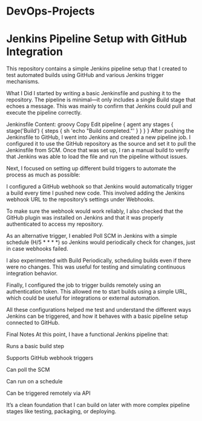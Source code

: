 # DevOps-Projects
# Jenkins Pipeline Setup with GitHub Integration
This repository contains a simple Jenkins pipeline setup that I created to test automated builds using GitHub and various Jenkins trigger mechanisms.

What I Did
I started by writing a basic Jenkinsfile and pushing it to the repository. The pipeline is minimal—it only includes a single Build stage that echoes a message. This was mainly to confirm that Jenkins could pull and execute the pipeline correctly.

Jenkinsfile Content:
groovy
Copy
Edit
pipeline {
    agent any
    stages {
        stage('Build') {
            steps {
                sh 'echo "Build completed."'
            }
        }
    }
}
After pushing the Jenkinsfile to GitHub, I went into Jenkins and created a new pipeline job. I configured it to use the GitHub repository as the source and set it to pull the Jenkinsfile from SCM. Once that was set up, I ran a manual build to verify that Jenkins was able to load the file and run the pipeline without issues.

Next, I focused on setting up different build triggers to automate the process as much as possible:

I configured a GitHub webhook so that Jenkins would automatically trigger a build every time I pushed new code. This involved adding the Jenkins webhook URL to the repository’s settings under Webhooks.

To make sure the webhook would work reliably, I also checked that the GitHub plugin was installed on Jenkins and that it was properly authenticated to access my repository.

As an alternative trigger, I enabled Poll SCM in Jenkins with a simple schedule (H/5 * * * *) so Jenkins would periodically check for changes, just in case webhooks failed.

I also experimented with Build Periodically, scheduling builds even if there were no changes. This was useful for testing and simulating continuous integration behavior.

Finally, I configured the job to trigger builds remotely using an authentication token. This allowed me to start builds using a simple URL, which could be useful for integrations or external automation.

All these configurations helped me test and understand the different ways Jenkins can be triggered, and how it behaves with a basic pipeline setup connected to GitHub.

Final Notes
At this point, I have a functional Jenkins pipeline that:

Runs a basic build step

Supports GitHub webhook triggers

Can poll the SCM

Can run on a schedule

Can be triggered remotely via API

It’s a clean foundation that I can build on later with more complex pipeline stages like testing, packaging, or deploying.
